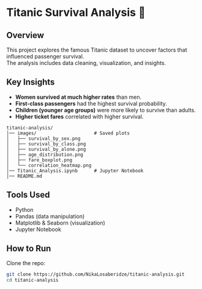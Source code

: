 # Titanic Survival Analysis 🚢

## Overview
This project explores the famous Titanic dataset to uncover factors that influenced passenger survival.  
The analysis includes data cleaning, visualization, and insights.

## Key Insights
- **Women survived at much higher rates** than men.
- **First-class passengers** had the highest survival probability.
- **Children (younger age groups)** were more likely to survive than adults.
- **Higher ticket fares** correlated with higher survival.

```text
titanic-analysis/
│── images/                     # Saved plots
│   ├── survival_by_sex.png
│   ├── survival_by_class.png
│   ├── survival_by_alone.png
│   ├── age_distribution.png
│   ├── fare_boxplot.png
│   └── correlation_heatmap.png
│── Titanic_Analysis.ipynb      # Jupyter Notebook
│── README.md
```


## Tools Used
- Python 
- Pandas (data manipulation)
- Matplotlib & Seaborn (visualization)
- Jupyter Notebook

## How to Run
   Clone the repo:
   ```bash
   git clone https://github.com/NikaLosaberidze/titanic-analysis.git
   cd titanic-analysis
